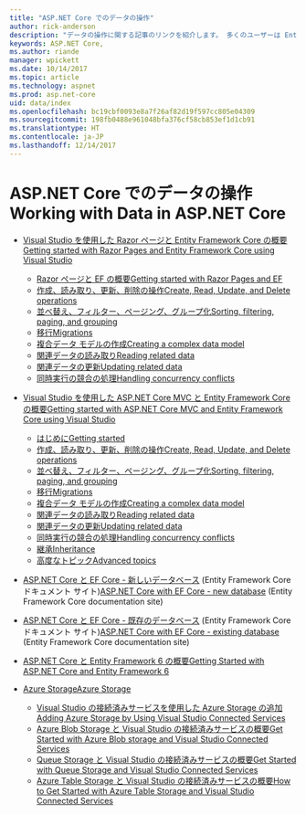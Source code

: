 ```yaml
---
title: "ASP.NET Core でのデータの操作"
author: rick-anderson
description: "データの操作に関する記事のリンクを紹介します。 多くのユーザーは Entity Framework Core を使用しています。"
keywords: ASP.NET Core,
ms.author: riande
manager: wpickett
ms.date: 10/14/2017
ms.topic: article
ms.technology: aspnet
ms.prod: asp.net-core
uid: data/index
ms.openlocfilehash: bc19cbf0093e8a7f26af82d19f597cc805e04309
ms.sourcegitcommit: 198fb0488e961048bfa376cf58cb853ef1d1cb91
ms.translationtype: HT
ms.contentlocale: ja-JP
ms.lasthandoff: 12/14/2017
---
```

# <a name="working-with-data-in-aspnet-core"></a><span data-ttu-id="9e4aa-105">ASP.NET Core でのデータの操作</span><span class="sxs-lookup"><span data-stu-id="9e4aa-105">Working with Data in ASP.NET Core</span></span> 

* [<span data-ttu-id="9e4aa-106">Visual Studio を使用した Razor ページと Entity Framework Core の概要</span><span class="sxs-lookup"><span data-stu-id="9e4aa-106">Getting started with Razor Pages and Entity Framework Core using Visual Studio</span></span>](xref:data/ef-rp/index)

   * [<span data-ttu-id="9e4aa-107">Razor ページと EF の概要</span><span class="sxs-lookup"><span data-stu-id="9e4aa-107">Getting started with Razor Pages and EF</span></span>](xref:data/ef-rp/intro)
   * [<span data-ttu-id="9e4aa-108">作成、読み取り、更新、削除の操作</span><span class="sxs-lookup"><span data-stu-id="9e4aa-108">Create, Read, Update, and Delete operations</span></span>](xref:data/ef-rp/crud)
   * [<span data-ttu-id="9e4aa-109">並べ替え、フィルター、ページング、グループ化</span><span class="sxs-lookup"><span data-stu-id="9e4aa-109">Sorting, filtering, paging, and grouping</span></span>](xref:data/ef-rp/sort-filter-page)
   * [<span data-ttu-id="9e4aa-110">移行</span><span class="sxs-lookup"><span data-stu-id="9e4aa-110">Migrations</span></span>](xref:data/ef-rp/migrations)
   * [<span data-ttu-id="9e4aa-111">複合データ モデルの作成</span><span class="sxs-lookup"><span data-stu-id="9e4aa-111">Creating a complex data model</span></span>](xref:data/ef-rp/complex-data-model)
   * [<span data-ttu-id="9e4aa-112">関連データの読み取り</span><span class="sxs-lookup"><span data-stu-id="9e4aa-112">Reading related data</span></span>](xref:data/ef-rp/read-related-data)
   * [<span data-ttu-id="9e4aa-113">関連データの更新</span><span class="sxs-lookup"><span data-stu-id="9e4aa-113">Updating related data</span></span>](xref:data/ef-rp/update-related-data)
   * [<span data-ttu-id="9e4aa-114">同時実行の競合の処理</span><span class="sxs-lookup"><span data-stu-id="9e4aa-114">Handling concurrency conflicts</span></span>](xref:data/ef-rp/concurrency)

*   [<span data-ttu-id="9e4aa-115">Visual Studio を使用した ASP.NET Core MVC と Entity Framework Core の概要</span><span class="sxs-lookup"><span data-stu-id="9e4aa-115">Getting started with ASP.NET Core MVC and Entity Framework Core using Visual Studio</span></span>](ef-mvc/index.md)
    *   [<span data-ttu-id="9e4aa-116">はじめに</span><span class="sxs-lookup"><span data-stu-id="9e4aa-116">Getting started</span></span>](ef-mvc/intro.md)
    *   [<span data-ttu-id="9e4aa-117">作成、読み取り、更新、削除の操作</span><span class="sxs-lookup"><span data-stu-id="9e4aa-117">Create, Read, Update, and Delete operations</span></span>](xref:data/ef-mvc/crud)
    *   [<span data-ttu-id="9e4aa-118">並べ替え、フィルター、ページング、グループ化</span><span class="sxs-lookup"><span data-stu-id="9e4aa-118">Sorting, filtering, paging, and grouping</span></span>](xref:data/ef-mvc/sort-filter-page)
    *   [<span data-ttu-id="9e4aa-119">移行</span><span class="sxs-lookup"><span data-stu-id="9e4aa-119">Migrations</span></span>](xref:data/ef-mvc/migrations)
    *   [<span data-ttu-id="9e4aa-120">複合データ モデルの作成</span><span class="sxs-lookup"><span data-stu-id="9e4aa-120">Creating a complex data model</span></span>](ef-mvc/complex-data-model.md)
    *   [<span data-ttu-id="9e4aa-121">関連データの読み取り</span><span class="sxs-lookup"><span data-stu-id="9e4aa-121">Reading related data</span></span>](ef-mvc/read-related-data.md)
    *   [<span data-ttu-id="9e4aa-122">関連データの更新</span><span class="sxs-lookup"><span data-stu-id="9e4aa-122">Updating related data</span></span>](ef-mvc/update-related-data.md)
    *   [<span data-ttu-id="9e4aa-123">同時実行の競合の処理</span><span class="sxs-lookup"><span data-stu-id="9e4aa-123">Handling concurrency conflicts</span></span>](ef-mvc/concurrency.md)
    *   [<span data-ttu-id="9e4aa-124">継承</span><span class="sxs-lookup"><span data-stu-id="9e4aa-124">Inheritance</span></span>](ef-mvc/inheritance.md)
    *   [<span data-ttu-id="9e4aa-125">高度なトピック</span><span class="sxs-lookup"><span data-stu-id="9e4aa-125">Advanced topics</span></span>](ef-mvc/advanced.md)
* <span data-ttu-id="9e4aa-126">[ASP.NET Core と EF Core - 新しいデータベース](https://docs.microsoft.com/ef/core/get-started/aspnetcore/new-db) (Entity Framework Core ドキュメント サイト)</span><span class="sxs-lookup"><span data-stu-id="9e4aa-126">[ASP.NET Core with EF Core - new database](https://docs.microsoft.com/ef/core/get-started/aspnetcore/new-db) (Entity Framework Core documentation site)</span></span>
* <span data-ttu-id="9e4aa-127">[ASP.NET Core と EF Core - 既存のデータベース](https://docs.microsoft.com/ef/core/get-started/aspnetcore/existing-db) (Entity Framework Core ドキュメント サイト)</span><span class="sxs-lookup"><span data-stu-id="9e4aa-127">[ASP.NET Core with EF Core - existing database](https://docs.microsoft.com/ef/core/get-started/aspnetcore/existing-db) (Entity Framework Core documentation site)</span></span>
*   [<span data-ttu-id="9e4aa-128">ASP.NET Core と Entity Framework 6 の概要</span><span class="sxs-lookup"><span data-stu-id="9e4aa-128">Getting Started with ASP.NET Core and Entity Framework 6</span></span>](entity-framework-6.md)
*   [<span data-ttu-id="9e4aa-129">Azure Storage</span><span class="sxs-lookup"><span data-stu-id="9e4aa-129">Azure Storage</span></span>](azure-storage/index.md)
    *   [<span data-ttu-id="9e4aa-130">Visual Studio の接続済みサービスを使用した Azure Storage の追加</span><span class="sxs-lookup"><span data-stu-id="9e4aa-130">Adding Azure Storage by Using Visual Studio Connected Services</span></span>](https://azure.microsoft.com/documentation/articles/vs-azure-tools-connected-services-storage/)
    *   [<span data-ttu-id="9e4aa-131">Azure Blob Storage と Visual Studio の接続済みサービスの概要</span><span class="sxs-lookup"><span data-stu-id="9e4aa-131">Get Started with Azure Blob storage and Visual Studio Connected Services</span></span>](https://azure.microsoft.com/documentation/articles/vs-storage-aspnet5-getting-started-blobs/)
    *   [<span data-ttu-id="9e4aa-132">Queue Storage と Visual Studio の接続済みサービスの概要</span><span class="sxs-lookup"><span data-stu-id="9e4aa-132">Get Started with Queue Storage and Visual Studio Connected Services</span></span>](https://azure.microsoft.com/documentation/articles/vs-storage-aspnet5-getting-started-queues/)
    *   [<span data-ttu-id="9e4aa-133">Azure Table Storage と Visual Studio の接続済みサービスの概要</span><span class="sxs-lookup"><span data-stu-id="9e4aa-133">How to Get Started with Azure Table Storage and Visual Studio Connected Services</span></span>](https://azure.microsoft.com/documentation/articles/vs-storage-aspnet5-getting-started-tables/)

